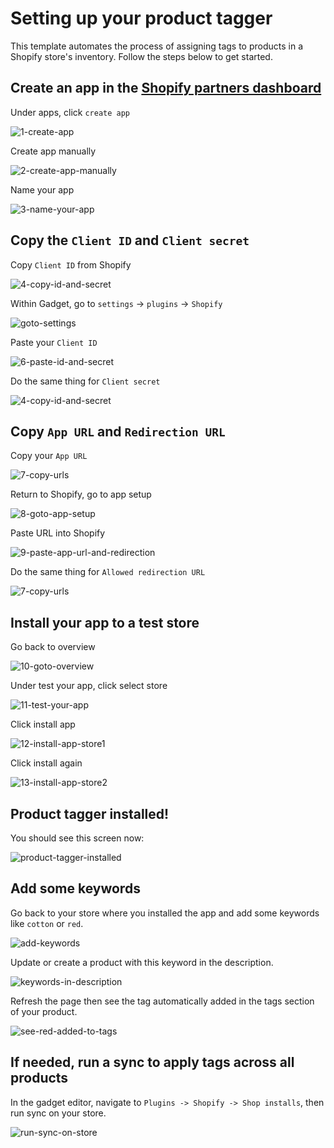 # Setting up your product tagger
This template automates the process of assigning tags to products in a Shopify store's inventory. Follow the steps below to get started.

## Create an app in the [Shopify partners dashboard](https://partners.shopify.com/)
Under apps, click `create app`

![1-create-app](https://storage.googleapis.com/assets.gadget.dev/template-assets%2Fa%2F84948%2F168708%2FM_QtBL3Rkv1OAMLrRch0a.png)

Create app manually

![2-create-app-manually](https://storage.googleapis.com/assets.gadget.dev/template-assets%2Fa%2F84948%2F168708%2FLxj7BMkevRA26eUYOHRKH.png)

Name your app

![3-name-your-app](https://storage.googleapis.com/assets.gadget.dev/template-assets%2Fa%2F84948%2F168708%2FaEzGIHTvlYSIZco3PNq5N.png)


## Copy the `Client ID` and `Client secret`

Copy `Client ID` from Shopify

![4-copy-id-and-secret](https://storage.googleapis.com/assets.gadget.dev/template-assets%2Fa%2F84948%2F168708%2FMLcOa9R5_fHRC5ibBg9is.png)

Within Gadget, go to `settings` -> `plugins` -> `Shopify`

![goto-settings](https://storage.googleapis.com/assets.gadget.dev/template-assets%2Fa%2F83237%2F165286%2FrhYiD3A9Miz9b2sfqvNTx.png)

Paste your `Client ID`

![6-paste-id-and-secret](https://storage.googleapis.com/assets.gadget.dev/template-assets%2Fa%2F84948%2F168708%2FT-DpTi3_B40I_0QWuLguY.png)

Do the same thing for `Client secret`

![4-copy-id-and-secret](https://storage.googleapis.com/assets.gadget.dev/template-assets%2Fa%2F84948%2F168708%2FMLcOa9R5_fHRC5ibBg9is.png)


## Copy `App URL` and `Redirection URL`
Copy your `App URL`

![7-copy-urls](https://storage.googleapis.com/assets.gadget.dev/template-assets%2Fa%2F84948%2F168708%2F1GxpWvDw0vy0w6syozLZC.png)

Return to Shopify, go to app setup

![8-goto-app-setup](https://storage.googleapis.com/assets.gadget.dev/template-assets%2Fa%2F84948%2F168708%2F9GGxPZUoIeaztHOGFKwV4.png)

Paste URL into Shopify

![9-paste-app-url-and-redirection](https://storage.googleapis.com/assets.gadget.dev/template-assets%2Fa%2F84948%2F168708%2Fb7XZUDr68hdfv8XGlctrX.png)

Do the same thing for `Allowed redirection URL`

![7-copy-urls](https://storage.googleapis.com/assets.gadget.dev/template-assets%2Fa%2F84948%2F168708%2F1GxpWvDw0vy0w6syozLZC.png)


## Install your app to a test store
Go back to overview

![10-goto-overview](https://storage.googleapis.com/assets.gadget.dev/template-assets%2Fa%2F84948%2F168708%2FWOaAbYMN-oATDiL0O65oY.png)

Under test your app, click select store

![11-test-your-app](https://storage.googleapis.com/assets.gadget.dev/template-assets%2Fa%2F84948%2F168708%2FXnyZ6K0dAn4doN-j0Lmkd.png)

Click install app

![12-install-app-store1](https://storage.googleapis.com/assets.gadget.dev/template-assets%2Fa%2F84948%2F168708%2F102Qzu1AEgf4k3FO-7uVj.png)

Click install again

![13-install-app-store2](https://storage.googleapis.com/assets.gadget.dev/template-assets%2Fa%2F84948%2F168708%2FIGVtfZxRD_rzNht7ZAVdq.png)

## Product tagger installed!
You should see this screen now:

![product-tagger-installed](https://storage.googleapis.com/assets.gadget.dev/template-assets%2Fa%2F76987%2F152556%2F3YK6ZTbWAXJYBRL3uFFvF.png)

## Add some keywords
Go back to your store where you installed the app and add some keywords like `cotton` or `red`.

![add-keywords](https://storage.googleapis.com/assets.gadget.dev/template-assets%2Fa%2F76987%2F152556%2FfPGuxE3KSJ2Xm92rNINrm.png)

Update or create a product with this keyword in the description.

![keywords-in-description](https://storage.googleapis.com/assets.gadget.dev/template-assets%2Fa%2F76987%2F152556%2FRSabRL9RVo7otdk4wr4fN.png)

Refresh the page then see the tag automatically added in the tags section of your product.

![see-red-added-to-tags](https://storage.googleapis.com/assets.gadget.dev/template-assets%2Fa%2F76987%2F152556%2Fr2CycoVhcmgVYvDgh7pTt.png)

## If needed, run a sync to apply tags across all products
In the gadget editor, navigate to `Plugins -> Shopify -> Shop installs`, then run sync on your store.

![run-sync-on-store](https://storage.googleapis.com/assets.gadget.dev/template-assets%2Fa%2F76987%2F152556%2FW6Hp68XOtnkT5YSRgeVzh.png)


